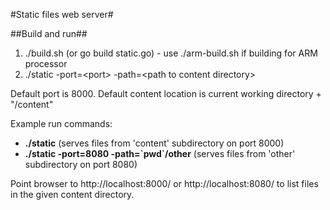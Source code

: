 #Static files web server#

##Build and run##
1. ./build.sh (or go build static.go) - use ./arm-build.sh if building for ARM processor
2. ./static -port=&lt;port&gt; -path=&lt;path to content directory&gt;

Default port is 8000. Default content location is current working directory + "/content"

Example run commands:
* **./static** (serves files from 'content' subdirectory on port 8000)
* **./static -port=8080 -path=&#96;pwd&#96;/other** (serves files from 'other' subdirectory on port 8080)

Point browser to http://localhost:8000/ or http://localhost:8080/ to list files in the given content directory.
